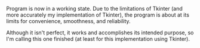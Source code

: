 Program is now in a working state. Due to the limitations of Tkinter (and more accurately my implementation of Tkinter), the program is about at its limits for convenience, smoothness, and reliability.

Although it isn't perfect, it works and accomplishes its intended purpose, so I'm calling this one finished (at least for this implementation using Tkinter).
